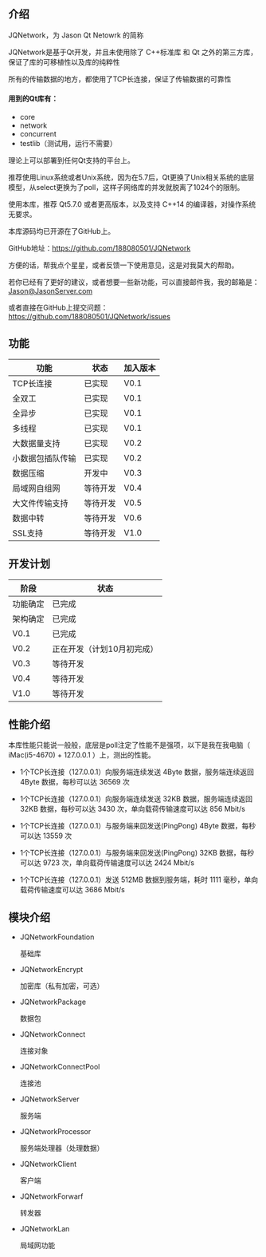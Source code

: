 ## 介绍

JQNetwork，为 Jason Qt Netowrk 的简称

JQNetwork是基于Qt开发，并且未使用除了 C++标准库 和 Qt 之外的第三方库，保证了库的可移植性以及库的纯粹性

所有的传输数据的地方，都使用了TCP长连接，保证了传输数据的可靠性

#### 用到的Qt库有：

* core
* network
* concurrent	
* testlib（测试用，运行不需要）

理论上可以部署到任何Qt支持的平台上。

推荐使用Linux系统或者Unix系统，因为在5.7后，Qt更换了Unix相关系统的底层模型，从select更换为了poll，这样子网络库的并发就脱离了1024个的限制。

使用本库，推荐 Qt5.7.0 或者更高版本，以及支持 C++14 的编译器，对操作系统无要求。

本库源码均已开源在了GitHub上。

GitHub地址：https://github.com/188080501/JQNetwork

方便的话，帮我点个星星，或者反馈一下使用意见，这是对我莫大的帮助。

若你已经有了更好的建议，或者想要一些新功能，可以直接邮件我，我的邮箱是：Jason@JasonServer.com

或者直接在GitHub上提交问题：
https://github.com/188080501/JQNetwork/issues

## 功能

功能|状态|加入版本
---|---|---
TCP长连接|已实现|V0.1
全双工|已实现|V0.1
全异步|已实现|V0.1
多线程|已实现|V0.1
大数据量支持|已实现|V0.2
小数据包插队传输|已实现|V0.2
数据压缩|开发中|V0.3
局域网自组网|等待开发|V0.4
大文件传输支持|等待开发|V0.5
数据中转|等待开发|V0.6
SSL支持|等待开发|V1.0

## 开发计划

阶段|状态
---|---
功能确定|已完成
架构确定|已完成
V0.1|已完成
V0.2|正在开发（计划10月初完成）
V0.3|等待开发
V0.4|等待开发
V1.0|等待开发

## 性能介绍

本库性能只能说一般般，底层是poll注定了性能不是强项，以下是我在我电脑（ iMac(i5-4670) + 127.0.0.1 ）上，测出的性能。

* 1个TCP长连接（127.0.0.1）向服务端连续发送 4Byte 数据，服务端连续返回 4Byte 数据，每秒可以达 36569 次

* 1个TCP长连接（127.0.0.1）向服务端连续发送 32KB 数据，服务端连续返回 32KB 数据，每秒可以达 3430 次，单向载荷传输速度可以达 856 Mbit/s

* 1个TCP长连接（127.0.0.1）与服务端来回发送(PingPong) 4Byte 数据，每秒可以达 13559 次

* 1个TCP长连接（127.0.0.1）与服务端来回发送(PingPong) 32KB 数据，每秒可以达 9723 次，单向载荷传输速度可以达 2424 Mbit/s

* 1个TCP长连接（127.0.0.1）发送 512MB 数据到服务端，耗时 1111 毫秒，单向载荷传输速度可以达 3686 Mbit/s

## 模块介绍

* JQNetworkFoundation

	基础库

* JQNetworkEncrypt

	加密库（私有加密，可选）

* JQNetworkPackage

	数据包

* JQNetworkConnect

	连接对象

* JQNetworkConnectPool

	连接池

* JQNetworkServer

	服务端

* JQNetworkProcessor

	服务端处理器（处理数据）

* JQNetworkClient

	客户端

* JQNetworkForwarf

	转发器

* JQNetworkLan

	局域网功能